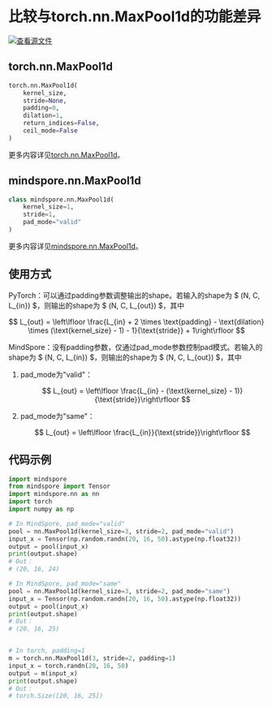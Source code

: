 ﻿# 比较与torch.nn.MaxPool1d的功能差异

[![查看源文件](https://gitee.com/mindspore/docs/raw/r1.6/resource/_static/logo_source.png)](https://gitee.com/mindspore/docs/blob/r1.6/docs/mindspore/migration_guide/source_zh_cn/api_mapping/pytorch_diff/MaxPool1d.md)

## torch.nn.MaxPool1d

```python
torch.nn.MaxPool1d(
    kernel_size,
    stride=None,
    padding=0,
    dilation=1,
    return_indices=False,
    ceil_mode=False
)
```

更多内容详见[torch.nn.MaxPool1d](https://pytorch.org/docs/1.5.0/nn.html#torch.nn.MaxPool1d)。

## mindspore.nn.MaxPool1d

```python
class mindspore.nn.MaxPool1d(
    kernel_size=1,
    stride=1,
    pad_mode="valid"
)
```

更多内容详见[mindspore.nn.MaxPool1d](https://mindspore.cn/docs/api/zh-CN/r1.6/api_python/nn/mindspore.nn.MaxPool1d.html#mindspore.nn.MaxPool1d)。

## 使用方式

PyTorch：可以通过padding参数调整输出的shape。若输入的shape为 $ (N, C, L_{in}) $，则输出的shape为 $ (N, C, L_{out}) $，其中

$$
        L_{out} = \left\lfloor \frac{L_{in} + 2 \times \text{padding} - \text{dilation}
                    \times (\text{kernel_size} - 1) - 1}{\text{stride}} + 1\right\rfloor
$$

MindSpore：没有padding参数，仅通过pad_mode参数控制pad模式。若输入的shape为 $ (N, C, L_{in}) $，则输出的shape为 $ (N, C, L_{out}) $，其中

1. pad_mode为"valid"：

   $$
        L_{out} = \left\lfloor \frac{L_{in} - (\text{kernel_size} - 1)}{\text{stride}}\right\rfloor
   $$

2. pad_mode为"same"：

   $$
        L_{out} = \left\lfloor \frac{L_{in}}{\text{stride}}\right\rfloor
   $$

## 代码示例

```python
import mindspore
from mindspore import Tensor
import mindspore.nn as nn
import torch
import numpy as np

# In MindSpore, pad_mode="valid"
pool = nn.MaxPool1d(kernel_size=3, stride=2, pad_mode="valid")
input_x = Tensor(np.random.randn(20, 16, 50).astype(np.float32))
output = pool(input_x)
print(output.shape)
# Out：
# (20, 16, 24)

# In MindSpore, pad_mode="same"
pool = nn.MaxPool1d(kernel_size=3, stride=2, pad_mode="same")
input_x = Tensor(np.random.randn(20, 16, 50).astype(np.float32))
output = pool(input_x)
print(output.shape)
# Out：
# (20, 16, 25)


# In torch, padding=1
m = torch.nn.MaxPool1d(3, stride=2, padding=1)
input_x = torch.randn(20, 16, 50)
output = m(input_x)
print(output.shape)
# Out：
# torch.Size([20, 16, 25])
```
